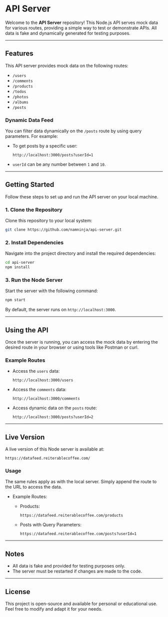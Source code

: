 # API Server

Welcome to the **API Server** repository! This Node.js API serves mock data for various routes, providing a simple way to test or demonstrate APIs. All data is fake and dynamically generated for testing purposes.

---

## **Features**

This API server provides mock data on the following routes:

- `/users`
- `/comments`
- `/products`
- `/todos`
- `/photos`
- `/albums`
- `/posts`

### **Dynamic Data Feed**

You can filter data dynamically on the `/posts` route by using query parameters. For example:

- To get posts by a specific user:

  ```plaintext
  http://localhost:3000/posts?userId=1
  ```

- `userId` can be any number between `1` and `10`.

---

## **Getting Started**

Follow these steps to set up and run the API server on your local machine.

### **1. Clone the Repository**

Clone this repository to your local system:

```bash
git clone https://github.com/namninja/api-server.git
```

### **2. Install Dependencies**

Navigate into the project directory and install the required dependencies:

```bash
cd api-server
npm install
```

### **3. Run the Node Server**

Start the server with the following command:

```bash
npm start
```

By default, the server runs on `http://localhost:3000`.

---

## **Using the API**

Once the server is running, you can access the mock data by entering the desired route in your browser or using tools like Postman or curl.

### **Example Routes**

- Access the `users` data:

  ```plaintext
  http://localhost:3000/users
  ```

- Access the `comments` data:

  ```plaintext
  http://localhost:3000/comments
  ```

- Access dynamic data on the `posts` route:

  ```plaintext
  http://localhost:3000/posts?userId=2
  ```

---

## **Live Version**

A live version of this Node server is available at:

```plaintext
https://datafeed.reiterablecoffee.com/
```

### **Usage**

The same rules apply as with the local server. Simply append the route to the URL to access the data.

- Example Routes:

  - Products:
    ```plaintext
    https://datafeed.reiterablecoffee.com/products
    ```

  - Posts with Query Parameters:
    ```plaintext
    https://datafeed.reiterablecoffee.com/posts?userId=1
    ```

---

## **Notes**

- All data is fake and provided for testing purposes only.
- The server must be restarted if changes are made to the code.

---

## **License**

This project is open-source and available for personal or educational use. Feel free to modify and adapt it for your needs.
